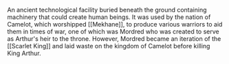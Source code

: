 An ancient technological facility buried beneath the ground containing machinery that could create human beings. It was used by the nation of Camelot, which worshipped [[Mekhane]], to produce various warriors to aid them in times of war, one of which was Mordred who was created to serve as Arthur's heir to the throne. However, Mordred became an iteration of the [[Scarlet King]] and laid waste on the kingdom of Camelot before killing King Arthur.